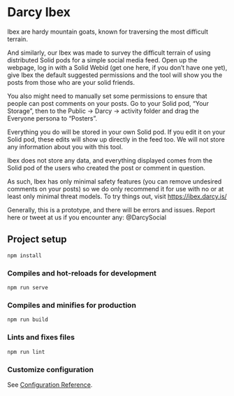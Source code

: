 # Darcy Ibex

Ibex are hardy mountain goats, known for traversing the most difficult terrain.

And similarly, our Ibex was made to survey the difficult terrain of using distributed Solid pods for a simple social media feed. Open up the webpage, log in with a Solid Webid (get one here, if you don’t have one yet), give Ibex the default suggested permissions and the tool will show you the posts from those who are your solid friends.

You also might need to manually set some permissions to ensure that people can post comments on your posts. Go to your Solid pod, “Your Storage”, then to the Public → Darcy → activity folder and drag the Everyone persona to “Posters”.

Everything you do will be stored in your own Solid pod. If you edit it on your Solid pod, these edits will show up directly in the feed too. We will not store any information about you with this tool.

Ibex does not store any data, and everything displayed comes from the Solid pod of the users who created the post or comment in question.

As such, Ibex has only minimal safety features (you can remove undesired comments on your posts) so we do only recommend it for use with no or at least only minimal threat models. To try things out, visit https://ibex.darcy.is/

Generally, this is a prototype, and there will be errors and issues. Report here or tweet at us if you encounter any: @DarcySocial

## Project setup
```
npm install
```

### Compiles and hot-reloads for development
```
npm run serve
```

### Compiles and minifies for production
```
npm run build
```

### Lints and fixes files
```
npm run lint
```

### Customize configuration
See [Configuration Reference](https://cli.vuejs.org/config/).
